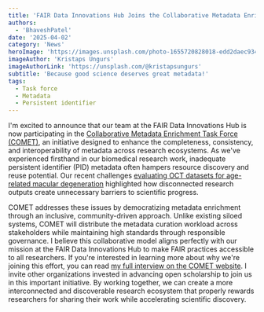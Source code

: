 ```yaml
---
title: 'FAIR Data Innovations Hub Joins the Collaborative Metadata Enrichment Task Force (COMET)'
authors:
  - 'BhaveshPatel'
date: '2025-04-02'
category: 'News'
heroImage: 'https://images.unsplash.com/photo-1655720828018-edd2daec9349?ixlib=rb-1.2.1&ixid=MnwxMjA3fDB8MHxwaG90by1wYWdlfHx8fGVufDB8fHx8&auto=format&fit=crop&w=1932&q=80'
imageAuthor: 'Kristaps Ungurs'
imageAuthorLink: 'https://unsplash.com/@kristapsungurs'
subtitle: 'Because good science deserves great metadata!'
tags:
  - Task force
  - Metadata
  - Persistent identifier
---
```


I'm excited to announce that our team at the FAIR Data Innovations Hub is now participating in the [Collaborative Metadata Enrichment Task Force (COMET)](https://www.cometadata.org), an initiative designed to enhance the completeness, consistency, and interoperability of metadata across research ecosystems. As we've experienced firsthand in our biomedical research work, inadequate persistent identifier (PID) metadata often hampers resource discovery and reuse potential. Our recent challenges [evaluating OCT datasets for age-related macular degeneration](https://doi.org/10.1016/j.exer.2025.110342) highlighted how disconnected research outputs create unnecessary barriers to scientific progress.

COMET addresses these issues by democratizing metadata enrichment through an inclusive, community-driven approach. Unlike existing siloed systems, COMET will distribute the metadata curation workload across stakeholders while maintaining high standards through responsible governance. I believe this collaborative model aligns perfectly with our mission at the FAIR Data Innovations Hub to make FAIR practices accessible to all researchers. If you're interested in learning more about why we're joining this effort, you can read [my full interview on the COMET website](https://doi.org/10.7269/C1BC72). I invite other organizations invested in advancing open scholarship to join us in this important initiative. By working together, we can create a more interconnected and discoverable research ecosystem that properly rewards researchers for sharing their work while accelerating scientific discovery.
